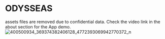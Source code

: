 # ODYSSEAS
assets files are removed due to confidential data.
Check the video link in the about section for the App demo.
![400500934_369374382406128_4772393069942770372_n](https://github.com/iratus7/ODYSSEAS/assets/2788154/dea4631d-c2ff-45ae-a635-b23f631a74ab)

